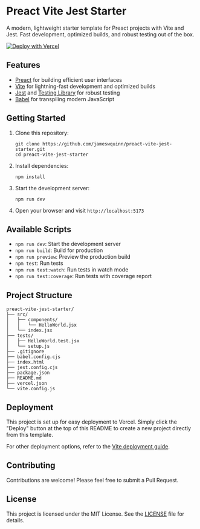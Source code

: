 # Preact Vite Jest Starter

A modern, lightweight starter template for Preact projects with Vite and Jest. Fast development, optimized builds, and robust testing out of the box.

[![Deploy with Vercel](https://vercel.com/button)](https://vercel.com/new/clone?repository-url=https://github.com/jameswquinn/preact-vite-jest-starter)

## Features

- [Preact](https://preactjs.com/) for building efficient user interfaces
- [Vite](https://vitejs.dev/) for lightning-fast development and optimized builds
- [Jest](https://jestjs.io/) and [Testing Library](https://testing-library.com/) for robust testing
- [Babel](https://babeljs.io/) for transpiling modern JavaScript

## Getting Started

1. Clone this repository:
   ```
   git clone https://github.com/jameswquinn/preact-vite-jest-starter.git
   cd preact-vite-jest-starter
   ```

2. Install dependencies:
   ```
   npm install
   ```

3. Start the development server:
   ```
   npm run dev
   ```

4. Open your browser and visit `http://localhost:5173`

## Available Scripts

- `npm run dev`: Start the development server
- `npm run build`: Build for production
- `npm run preview`: Preview the production build
- `npm test`: Run tests
- `npm run test:watch`: Run tests in watch mode
- `npm run test:coverage`: Run tests with coverage report

## Project Structure

```
preact-vite-jest-starter/
├── src/
│   ├── components/
│   │   └── HelloWorld.jsx
│   └── index.jsx
├── tests/
│   ├── HelloWorld.test.jsx
│   └── setup.js
├── .gitignore
├── babel.config.cjs
├── index.html
├── jest.config.cjs
├── package.json
├── README.md
├── vercel.json
└── vite.config.js
```

## Deployment

This project is set up for easy deployment to Vercel. Simply click the "Deploy" button at the top of this README to create a new project directly from this template.

For other deployment options, refer to the [Vite deployment guide](https://vitejs.dev/guide/static-deploy.html).

## Contributing

Contributions are welcome! Please feel free to submit a Pull Request.

## License

This project is licensed under the MIT License. See the [LICENSE](LICENSE) file for details.
